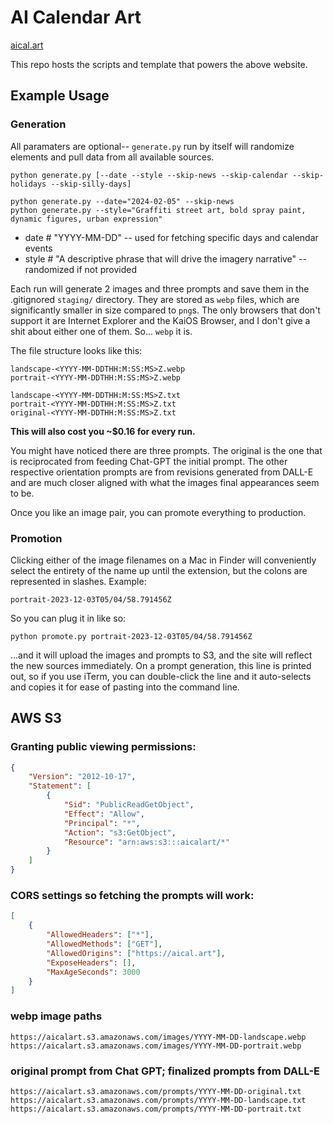 # AI Calendar Art

[aical.art](https://aical.art)

This repo hosts the scripts and template that powers the above website.

## Example Usage

### Generation

All paramaters are optional-- `generate.py` run by itself will randomize elements and pull data from all available sources.


```
python generate.py [--date --style --skip-news --skip-calendar --skip-holidays --skip-silly-days]

python generate.py --date="2024-02-05" --skip-news
python generate.py --style="Graffiti street art, bold spray paint, dynamic figures, urban expression"
```

* date  # "YYYY-MM-DD"  -- used for fetching specific days and calendar events
* style # "A descriptive phrase that will drive the imagery narrative"  -- randomized if not provided


Each run will generate 2 images and three prompts and save them in the .gitignored `staging/` directory. They are stored as `webp` files, which are significantly smaller in size compared to `png`s. The only browsers that don't support it are Internet Explorer and the KaiOS Browser, and I don't give a shit about either one of them. So... `webp` it is.

The file structure looks like this:

```
landscape-<YYYY-MM-DDTHH:M:SS:MS>Z.webp
portrait-<YYYY-MM-DDTHH:M:SS:MS>Z.webp

landscape-<YYYY-MM-DDTHH:M:SS:MS>Z.txt
portrait-<YYYY-MM-DDTHH:M:SS:MS>Z.txt
original-<YYYY-MM-DDTHH:M:SS:MS>Z.txt
```

**This will also cost you ~$0.16 for every run.**

You might have noticed there are three prompts. The original is the one that is reciprocated from feeding Chat-GPT the initial prompt. The other respective orientation prompts are from revisions generated from DALL-E and are much closer aligned with what the images final appearances seem to be.

Once you like an image pair, you can promote everything to production.


### Promotion
Clicking either of the image filenames on a Mac in Finder will conveniently select the entirety of the name up until the extension, but the colons are represented in slashes. Example:

```
portrait-2023-12-03T05/04/58.791456Z
```

So you can plug it in like so:
```
python promote.py portrait-2023-12-03T05/04/58.791456Z
```

...and it will upload the images and prompts to S3, and the site will reflect the new sources immediately. On a prompt generation, this line is printed out, so if you use iTerm, you can double-click the line and it auto-selects and copies it for ease of pasting into the command line.


## AWS S3

### Granting public viewing permissions:
```json
{
    "Version": "2012-10-17",
    "Statement": [
        {
            "Sid": "PublicReadGetObject",
            "Effect": "Allow",
            "Principal": "*",
            "Action": "s3:GetObject",
            "Resource": "arn:aws:s3:::aicalart/*"
        }
    ]
}
```

### CORS settings so fetching the prompts will work:
```json
[
    {
        "AllowedHeaders": ["*"],
        "AllowedMethods": ["GET"],
        "AllowedOrigins": ["https://aical.art"],
        "ExposeHeaders": [],
        "MaxAgeSeconds": 3000
    }
]

```

### webp image paths
```
https://aicalart.s3.amazonaws.com/images/YYYY-MM-DD-landscape.webp
https://aicalart.s3.amazonaws.com/images/YYYY-MM-DD-portrait.webp
```

### original prompt from Chat GPT; finalized prompts from DALL-E
```
https://aicalart.s3.amazonaws.com/prompts/YYYY-MM-DD-original.txt
https://aicalart.s3.amazonaws.com/prompts/YYYY-MM-DD-landscape.txt
https://aicalart.s3.amazonaws.com/prompts/YYYY-MM-DD-portrait.txt
```
